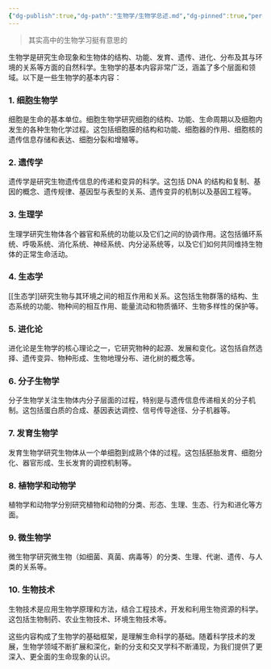 ```yaml
---
{"dg-publish":true,"dg-path":"生物学/生物学总述.md","dg-pinned":true,"permalink":"/生物学/生物学总述/","dgPassFrontmatter":true,"noteIcon":""}
---
```



>其实高中的生物学习挺有意思的

生物学是研究生命现象和生物体的结构、功能、发育、遗传、进化、分布及其与环境的关系等方面的自然科学。生物学的基本内容非常广泛，涵盖了多个层面和领域。以下是一些生物学的基本内容：

### 1. 细胞生物学
细胞是生命的基本单位。细胞生物学研究细胞的结构、功能、生命周期以及细胞内发生的各种生物化学过程。这包括细胞膜的结构和功能、细胞器的作用、细胞核的遗传信息存储和表达、细胞分裂和增殖等。

### 2. 遗传学
遗传学是研究生物遗传信息的传递和变异的科学。这包括 DNA 的结构和复制、基因的概念、遗传规律、基因型与表型的关系、遗传变异的机制以及基因工程等。

### 3. 生理学
生理学研究生物体各个器官和系统的功能以及它们之间的协调作用。这包括循环系统、呼吸系统、消化系统、神经系统、内分泌系统等，以及它们如何共同维持生物体的正常生命活动。

### 4. 生态学
[[生态学]]研究生物与其环境之间的相互作用和关系。这包括生物群落的结构、生态系统的功能、物种间的相互作用、能量流动和物质循环、生物多样性的保护等。

### 5. 进化论
进化论是生物学的核心理论之一，它研究物种的起源、发展和变化。这包括自然选择、遗传变异、物种形成、生物地理分布、进化树的概念等。

### 6. 分子生物学
分子生物学关注生物体内分子层面的过程，特别是与遗传信息传递相关的分子机制。这包括蛋白质的合成、基因表达调控、信号传导途径、分子机器等。

### 7. 发育生物学
发育生物学研究生物体从一个单细胞到成熟个体的过程。这包括胚胎发育、细胞分化、器官形成、生长发育的调控机制等。

### 8. 植物学和动物学
植物学和动物学分别研究植物和动物的分类、形态、生理、生态、行为和进化等方面。

### 9. 微生物学
微生物学研究微生物（如细菌、真菌、病毒等）的分类、生理、代谢、遗传、与人类的关系等。

### 10. 生物技术
生物技术是应用生物学原理和方法，结合工程技术，开发和利用生物资源的科学。这包括生物制药、农业生物技术、环境生物技术等。

这些内容构成了生物学的基础框架，是理解生命科学的基础。随着科学技术的发展，生物学领域不断扩展和深化，新的分支和交叉学科不断涌现，为我们提供了更深入、更全面的生命现象的认识。
